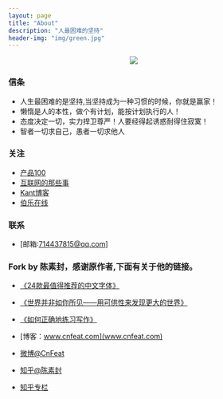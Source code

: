 ```yaml
---
layout: page
title: "About"
description: "人最困难的坚持"
header-img: "img/green.jpg"
---
```



<center>
    <p><img src="http://7xlfkx.com1.z0.glb.clouddn.com/white2.jpg" align="center"></p>
</center>


### 信条


- 人生最困难的是坚持,当坚持成为一种习惯的时候，你就是赢家！
- 懒惰是人的本性，做个有计划，能按计划执行的人！
- 态度决定一切，实力捍卫尊严！人要经得起诱惑耐得住寂寞！
- 智者一切求自己，愚者一切求他人


### 关注


- [产品100](http://www.chanpin100.com/)
- [互联网的那些事](http://www.yixieshi.com)
- [Kant博客](http://kant.cc/)
- [伯乐在线](http://blog.jobbole.com/371/)



### 联系

- [邮箱:714437815@qq.com]


### Fork by 陈素封，感谢原作者,下面有关于他的链接。

- [《24款最值得推荐的中文字体》](http://cnfeat.com/blog/2015/05/22/a-24-chinese-fonts/)

- [《世界并非如你所见——用可供性来发现更大的世界》](http://cnfeat.com/blog/2015/05/01/affordance/)

- [《如何正确地练习写作》](http://cnfeat.com/blog/2015/03/02/how-to-write/)

- [博客：www.cnfeat.com](www.cnfeat.com)

- [微博@CnFeat](http://weibo.com/207775270)

- [知乎@陈素封](http://www.zhihu.com/people/Feat)

- [知乎专栏](http://zhuanlan.zhihu.com/cnfeat)




